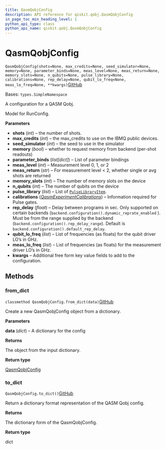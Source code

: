 ```yaml
---
title: QasmQobjConfig
description: API reference for qiskit.qobj.QasmQobjConfig
in_page_toc_min_heading_level: 1
python_api_type: class
python_api_name: qiskit.qobj.QasmQobjConfig
---
```


# QasmQobjConfig

<span id="qiskit.qobj.QasmQobjConfig" />

`QasmQobjConfig(shots=None, max_credits=None, seed_simulator=None, memory=None, parameter_binds=None, meas_level=None, meas_return=None, memory_slots=None, n_qubits=None, pulse_library=None, calibrations=None, rep_delay=None, qubit_lo_freq=None, meas_lo_freq=None, **kwargs)`[GitHub](https://github.com/qiskit/qiskit/tree/stable/0.19/qiskit/qobj/qasm_qobj.py "view source code")

Bases: `types.SimpleNamespace`

A configuration for a QASM Qobj.

Model for RunConfig.

**Parameters**

*   **shots** (*int*) – the number of shots.
*   **max\_credits** (*int*) – the max\_credits to use on the IBMQ public devices.
*   **seed\_simulator** (*int*) – the seed to use in the simulator
*   **memory** (*bool*) – whether to request memory from backend (per-shot readouts)
*   **parameter\_binds** (*list\[dict]*) – List of parameter bindings
*   **meas\_level** (*int*) – Measurement level 0, 1, or 2
*   **meas\_return** (*str*) – For measurement level \< 2, whether single or avg shots are returned
*   **memory\_slots** (*int*) – The number of memory slots on the device
*   **n\_qubits** (*int*) – The number of qubits on the device
*   **pulse\_library** (*list*) – List of [`PulseLibraryItem`](qiskit.qobj.PulseLibraryItem "qiskit.qobj.PulseLibraryItem").
*   **calibrations** ([*QasmExperimentCalibrations*](qiskit.qobj.QasmExperimentCalibrations "qiskit.qobj.QasmExperimentCalibrations")) – Information required for Pulse gates.
*   **rep\_delay** (*float*) – Delay between programs in sec. Only supported on certain backends (`backend.configuration().dynamic_reprate_enabled` ). Must be from the range supplied by the backend (`backend.configuration().rep_delay_range`). Default is `backend.configuration().default_rep_delay`.
*   **qubit\_lo\_freq** (*list*) – List of frequencies (as floats) for the qubit driver LO’s in GHz.
*   **meas\_lo\_freq** (*list*) – List of frequencies (as floats) for the measurement driver LO’s in GHz.
*   **kwargs** – Additional free form key value fields to add to the configuration.

## Methods

### from\_dict

<span id="qiskit.qobj.QasmQobjConfig.from_dict" />

`classmethod QasmQobjConfig.from_dict(data)`[GitHub](https://github.com/qiskit/qiskit/tree/stable/0.19/qiskit/qobj/qasm_qobj.py "view source code")

Create a new QasmQobjConfig object from a dictionary.

**Parameters**

**data** (*dict*) – A dictionary for the config

**Returns**

The object from the input dictionary.

**Return type**

[QasmQobjConfig](qiskit.qobj.QasmQobjConfig "qiskit.qobj.QasmQobjConfig")

### to\_dict

<span id="qiskit.qobj.QasmQobjConfig.to_dict" />

`QasmQobjConfig.to_dict()`[GitHub](https://github.com/qiskit/qiskit/tree/stable/0.19/qiskit/qobj/qasm_qobj.py "view source code")

Return a dictionary format representation of the QASM Qobj config.

**Returns**

The dictionary form of the QasmQobjConfig.

**Return type**

dict

